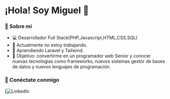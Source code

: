 # ¡Hola! Soy Miguel 👋  

### 🚀 Sobre mí  
- 💻 Desarrollador Full Stack(PHP,Javascript,HTML,CSS,SQL)  
- 🔭 Actualmente no estoy trabajando.  
- 🌱 Aprendiendo Laravel y Tailwind.
- 🎯 Objetivo: convertirme en un programador web Senior y conocer nuevas tecnologias como frameworks, nuevos sistemas gestor de bases de datos y nuevos lenguajes de programación.  

### 🔗 Conéctate conmigo  
[![LinkedIn](https://es.linkedin.com/in/miguel-gutierrez-noguera-092006156?original_referer=https%3A%2F%2Fwww.linkedin.com%2F)  

